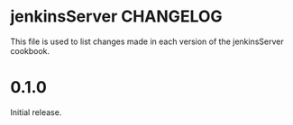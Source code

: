 # jenkinsServer CHANGELOG

This file is used to list changes made in each version of the jenkinsServer cookbook.

# 0.1.0

Initial release.